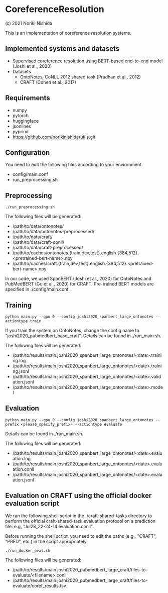 # CoreferenceResolution

(c) 2021 Noriki Nishida

This is an implementation of coreference resolution systems.

## Implemented systems and datasets

- Supervised coreference resolution using BERT-based end-to-end model (Joshi et al., 2020)
- Datasets
    - OntoNotes, CoNLL 2012 shared task (Pradhan et al., 2012)
    - CRAFT (Cohen et al., 2017)

## Requirements

- numpy
- pytorch
- huggingface
- jsonlines
- pyprind
- https://github.com/norikinishida/utils.git

## Configuration

You need to edit the following files according to your environment.

- config/main.conf
- run_preprocessing.sh

## Preprocessing

```
./run_preprocessing.sh
```

The following files will be generated:

- /path/to/data/ontonotes/
- /path/to/data/ontonotes-preprocessed/
- /path/to/data/craft/
- /path/to/data/craft-conll/
- /path/to/data/craft-preprocessed/
- /path/to/caches/ontonotes.{train,dev,test}.english.{384,512}.\<pretrained-bert-name\>.npy
- /path/to/caches/craft.{train,dev,test}.english.{384,512}.\<pretrained-bert-name\>.npy

In our code, we used SpanBERT (Joshi et al., 2020) for OntoNotes and PubMedBERT (Gu et al., 2020) for CRAFT.
Pre-trained BERT models are specified in ./config/main.conf.

## Training

```
python main.py --gpu 0 --config joshi2020_spanbert_large_ontonotes --actiontype train
```

If you train the system on OntoNotes, change the config name to "joshi2020_pubmedbert_base_craft".
Details can be found in ./run_main.sh.

The following files will be generated:

- /path/to/results/main.joshi2020_spanbert_large_ontonotes/\<date\>.training.log
- /path/to/results/main.joshi2020_spanbert_large_ontonotes/\<date\>.training.jsonl
- /path/to/results/main.joshi2020_spanbert_large_ontonotes/\<date\>.validation.jsonl
- /path/to/results/main.joshi2020_spanbert_large_ontonotes/\<date\>.model

## Evaluation

```
python main.py --gpu 0 --config joshi2020_spanbert_large_ontonotes --prefix <please_specify_prefix> --actiontype evaluate
```

Details can be found in ./run_main.sh.

The following files will be generated:

- /path/to/results/main.joshi2020_spanbert_large_ontonotes/\<date\>.evaluation.log
- /path/to/results/main.joshi2020_spanbert_large_ontonotes/\<date\>.evaluation.conll
- /path/to/results/main.joshi2020_spanbert_large_ontonotes/\<date\>.evaluation.jsonl

## Evaluation on CRAFT using the official docker evaluation script

We ran the following shell script in the ./craft-shared-tasks directory to perform the official craft-shared-task evaluation protocol on a prediction file: e.g, "Jul28_22-24-14.evaluation.conll".

Before running the shell script, you need to edit the paths (e.g., "CRAFT", "PRED", etc.) in the script appropriately.

```
./run_docker_eval.sh
```

The following files will be generated:

- /path/to/results/main.joshi2020_pubmedbert_large_craft/files-to-evaluate/\<filename\>.conll
- /path/to/results/main.joshi2020_pubmedbert_large_craft/files-to-evaluate/coref_results.tsv


